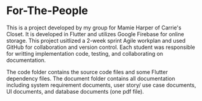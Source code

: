 # For-The-People

This is a project developed by my group for Mamie Harper of Carrie's Closet. It is developed in Flutter and utilizes Google Firebase for online storage. This project usitlized a 2-week sprint Agile workplan and used GitHub for collaboration and version control. Each student was responsible for writting implementation code, testing, and collaborating on documentation.

The code folder contains the source code files and some Flutter dependency files. The document folder contains all documentation including system requirement documents, user story/ use case documents, UI documents, and database documents (one pdf file).
